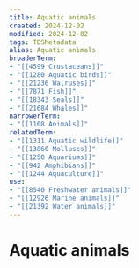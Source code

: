 ```yaml
---
title: Aquatic animals
created: 2024-12-02
modified: 2024-12-02
tags: TBSMetadata
alias: Aquatic animals
broaderTerm:
- "[[4599 Crustaceans]]"
- "[[1280 Aquatic birds]]"
- "[[21236 Walruses]]"
- "[[7871 Fish]]"
- "[[18343 Seals]]"
- "[[21684 Whales]]"
narrowerTerm:
- "[[1108 Animals]]"
relatedTerm:
- "[[1311 Aquatic wildlife]]"
- "[[13860 Molluscs]]"
- "[[1250 Aquariums]]"
- "[[942 Amphibians]]"
- "[[1244 Aquaculture]]"
use:
- "[[8540 Freshwater animals]]"
- "[[12926 Marine animals]]"
- "[[21392 Water animals]]"
---
```

# Aquatic animals
